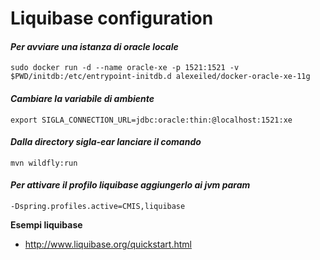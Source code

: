 # Liquibase configuration
#### _Per avviare una istanza di oracle locale_ 
```
sudo docker run -d --name oracle-xe -p 1521:1521 -v $PWD/initdb:/etc/entrypoint-initdb.d alexeiled/docker-oracle-xe-11g
```
#### _Cambiare la variabile di ambiente_
```
export SIGLA_CONNECTION_URL=jdbc:oracle:thin:@localhost:1521:xe
```
#### _Dalla directory sigla-ear lanciare il comando_
```
mvn wildfly:run
```
#### _Per attivare il profilo liquibase aggiungerlo ai jvm param_
```
-Dspring.profiles.active=CMIS,liquibase
```
**Esempi liquibase**
   * http://www.liquibase.org/quickstart.html
